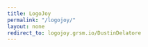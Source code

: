 ```yaml
---
title: LogoJoy
permalink: "/logojoy/"
layout: none
redirect_to: logojoy.grsm.io/DustinDelatore
---
```


